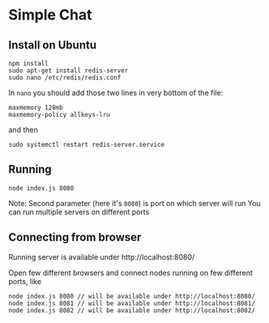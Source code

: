 Simple Chat
===========


## Install on Ubuntu

```
npm install
sudo apt-get install redis-server
sudo nano /etc/redis/redis.conf        
```

In `nano` you should add those two lines in very bottom of the file:

```
maxmemory 128mb
maxmemory-policy allkeys-lru
```

and then

```
sudo systemctl restart redis-server.service  
```

## Running 

```
node index.js 8080
```

Note: Second parameter (here it's `8080`) is port on which server will run
You can run multiple servers on different ports

## Connecting from browser

Running server is available under http://localhost:8080/ 

Open few different browsers and connect nodes running on few different ports, like 

```
node index.js 8080 // will be available under http://localhost:8080/
node index.js 8081 // will be available under http://localhost:8081/
node index.js 8082 // will be available under http://localhost:8082/
```

